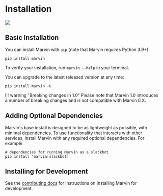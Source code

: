 # Installation

![](../../img/heroes/pip_install_marvin_hero.png)

## Basic Installation

You can install Marvin with `pip` (note that Marvin requires Python 3.9+):

```shell
pip install marvin
``` 

To verify your installation, run `marvin --help` in your terminal. 

You can upgrade to the latest released version at any time:

```shell
pip install marvin -U
```

!!! warning "Breaking changes in 1.0"
    Please note that Marvin 1.0 introduces a number of breaking changes and is not compatible with Marvin 0.X.

## Adding Optional Dependencies
Marvin's base install is designed to be as lightweight as possible, with minimal dependencies. To use functionality that interacts with other services, install Marvin with any required optional dependencies. For example:

```shell
# dependencies for running Marvin as a slackbot
pip install 'marvin[slackbot]'
```


## Installing for Development
See the [contributing docs](/src/community_commit/) for instructions on installing Marvin for development.